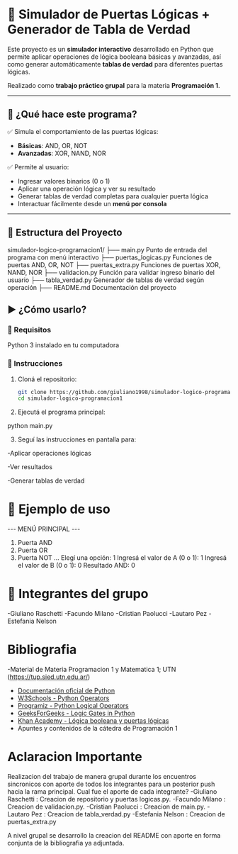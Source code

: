 # 🔌 Simulador de Puertas Lógicas + Generador de Tabla de Verdad

Este proyecto es un **simulador interactivo** desarrollado en Python que permite aplicar operaciones de lógica booleana básicas y avanzadas, así como generar automáticamente **tablas de verdad** para diferentes puertas lógicas.

Realizado como **trabajo práctico grupal** para la materia **Programación 1**.

---

## 🧠 ¿Qué hace este programa?

✅ Simula el comportamiento de las puertas lógicas:
- **Básicas**: AND, OR, NOT
- **Avanzadas**: XOR, NAND, NOR

✅ Permite al usuario:
- Ingresar valores binarios (0 o 1)
- Aplicar una operación lógica y ver su resultado
- Generar tablas de verdad completas para cualquier puerta lógica
- Interactuar fácilmente desde un **menú por consola**

---

## 📂 Estructura del Proyecto

 simulador-logico-programacion1/ 
 ├── main.py
 Punto de entrada del programa con menú interactivo ├── puertas_logicas.py 
 Funciones de puertas AND, OR, NOT ├── puertas_extra.py 
 Funciones de puertas XOR, NAND, NOR ├── validacion.py 
 Función para validar ingreso binario del usuario ├── tabla_verdad.py 
 Generador de tablas de verdad según operación ├── README.md 
 Documentación del proyecto

## ▶️ ¿Cómo usarlo?

### 🔹 Requisitos
Python 3 instalado en tu computadora

### 🔹 Instrucciones
1. Cloná el repositorio:
   ```bash
   git clone https://github.com/giuliano1998/simulador-logico-programacion1.git
   cd simulador-logico-programacion1

2. Ejecutá el programa principal:

python main.py

3. Seguí las instrucciones en pantalla para:

-Aplicar operaciones lógicas

-Ver resultados

-Generar tablas de verdad

# 🧪 Ejemplo de uso

--- MENÚ PRINCIPAL ---
1. Puerta AND
2. Puerta OR
3. Puerta NOT
...
Elegí una opción: 1
Ingresá el valor de A (0 o 1): 1
Ingresá el valor de B (0 o 1): 0
Resultado AND: 0

# 👥 Integrantes del grupo
-Giuliano Raschetti 
-Facundo Milano 
-Cristian Paolucci
-Lautaro Pez
-Estefania Nelson 

# Bibliografia 
-Material de Materia Programacion 1 y Matematica 1; UTN (https://tup.sied.utn.edu.ar/)
- [Documentación oficial de Python](https://docs.python.org/3/)
- [W3Schools - Python Operators](https://www.w3schools.com/python/python_operators.asp)
- [Programiz - Python Logical Operators](https://www.programiz.com/python-programming/operators#logical)
- [GeeksForGeeks - Logic Gates in Python](https://www.geeksforgeeks.org/logic-gates-in-python/)
- [Khan Academy - Lógica booleana y puertas lógicas](https://es.khanacademy.org/computing/computer-science/cryptography/logic-gates/a/logic-gates-review)
- Apuntes y contenidos de la cátedra de Programación 1


# Aclaracion Importante 
Realizacion del trabajo de manera grupal durante los encuentros sincronicos con aporte de todos los integrantes para un posterior push hacia la rama principal. 
Cual fue el aporte de cada integrante? 
-Giuliano Raschetti : Creacion de repositorio y puertas logicas.py.
-Facundo Milano : Creacion de validacion.py.
-Cristian Paolucci : Creacion de main.py.
-Lautaro Pez : Creacion de tabla_verdad.py
-Estefania Nelson : Creacion de puertas_extra.py

A nivel grupal se desarrollo la creacion del README con aporte en forma conjunta de la bibliografia ya adjuntada. 

